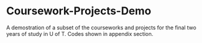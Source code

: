# Coursework-Projects-Demo

A demostration of a subset of the courseworks and projects for the final two years of study in U of T.
Codes shown in appendix section.
